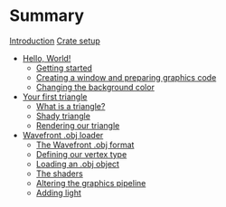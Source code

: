 # Summary

[Introduction](./introduction.md)
[Crate setup](./crate-setup.md)

- [Hello, World!](./chapter_1.md)
  - [Getting started](./chapter_1_1.md)
  - [Creating a window and preparing graphics code](./chapter_1_2.md)
  - [Changing the background color](./chapter_1_3.md)
- [Your first triangle](./chapter_2.md)
  - [What is a triangle?](./chapter_2_1.md)
  - [Shady triangle](./chapter_2_2.md)
  - [Rendering our triangle](./chapter_2_3.md)
- [Wavefront .obj loader](./chapter_3.md)
  - [The Wavefront .obj format](./chapter_3_1.md)
  - [Defining our vertex type](./chapter_3_2.md)
  - [Loading an .obj object](./chapter_3_3.md)
  - [The shaders](./chapter_3_4.md)
  - [Altering the graphics pipeline](./chapter_3_5.md)
  - [Adding light](./chapter_3_6.md)

[luminance]: https://crates.io/crates/luminance
[Wavefront .obj]: https://en.wikipedia.org/wiki/Wavefront_.obj_file
